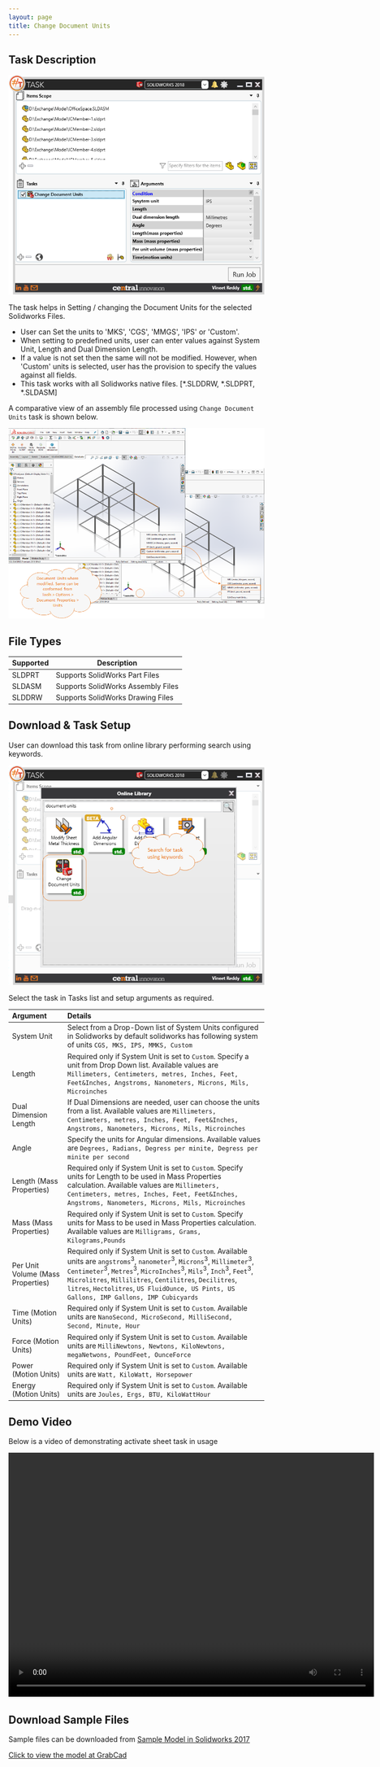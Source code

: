 ```yaml
---
layout: page
title: Change Document Units
---
```


## Task Description

![Change Document Units](019_change_document_units_001.png "Change Document Units")


The task helps in Setting / changing the Document Units for the selected Solidworks Files. 
 - User can Set the units to 'MKS', 'CGS', 'MMGS', 'IPS' or 'Custom'.
 - When setting to predefined units, user can enter values against System Unit, Length and Dual Dimension Length. 
 - If a value is not set then the same will not be modified. However, when 'Custom' units is selected, user has the provision to specify the values against all fields.
 - This task works with all Solidworks native files. [*.SLDDRW, *.SLDPRT, *.SLDASM]


A comparative view of an assembly file processed using `Change Document Units` task is shown below.


![Comparision](019_change_document_units_002.png "Compare Doucment Units of Solidworks Assembly after processing through #TASK")

## File Types

| Supported | Description |
| --- | --- |
| SLDPRT | Supports SolidWorks Part Files |
| SLDASM | Supports SolidWorks Assembly Files |
| SLDDRW | Supports SolidWorks Drawing Files |


## Download & Task Setup

User can download this task from online library performing search using keywords.

![Keyword Search](019_change_document_units_003.png  "Search Online Library using Keywords")

Select the task in Tasks list and setup arguments as required.

| Argument | Details |
| :--- | :--- |
| System Unit| Select from a Drop-Down list of System Units configured in Solidworks by default solidworks has following system of units `CGS, MKS, IPS, MMKS, Custom` |
| Length | Required only if System Unit is set to `Custom`. Specify a unit from Drop Down list. Available values are `Millimeters, Centimeters, metres, Inches, Feet, Feet&Inches, Angstroms, Nanometers, Microns, Mils, Microinches` |
| Dual Dimension Length | If Dual Dimensions are needed, user can choose the units from a list. Available values are `Millimeters, Centimeters, metres, Inches, Feet, Feet&Inches, Angstroms, Nanometers, Microns, Mils, Microinches` |
| Angle | Specify the units for Angular dimensions. Available values are `Degrees, Radians, Degress per minite, Degress per minite per second` |
| Length (Mass Properties) | Required only if System Unit is set to `Custom`. Specify units for Length to be used in Mass Properties calculation. Available values are `Millimeters, Centimeters, metres, Inches, Feet, Feet&Inches, Angstroms, Nanometers, Microns, Mils, Microinches` |
| Mass (Mass Properties) | Required only if System Unit is set to `Custom`. Specify units for Mass to be used in Mass Properties calculation. Available values are `Milligrams, Grams, Kilograms,Pounds` |
| Per Unit Volume (Mass Properties) | Required only if System Unit is set to `Custom`. Available units are `angstroms`<sup>3</sup>, `nanometer`<sup>3</sup>, `Microns`<sup>3</sup>, `Millimeter`<sup>3</sup>, `Centimeter`<sup>3</sup>, `Metres`<sup>3</sup>, `MicroInches`<sup>3</sup>, `Mils`<sup>3</sup>, `Inch`<sup>3</sup>, `Feet`<sup>3</sup>, `Microlitres`, `Millilitres`, `Centilitres`, `Decilitres`, `litres`, `Hectolitres`, `US FluidOunce, US Pints, US Gallons, IMP Gallons, IMP Cubicyards`|
| Time (Motion Units) | Required only if System Unit is set to `Custom`. Available units are `NanoSecond, MicroSecond, MilliSecond, Second, Minute, Hour`|
| Force (Motion Units) | Required only if System Unit is set to `Custom`. Available units are `MilliNewtons, Newtons, KiloNewtons, megaNetwons, PoundFeet, OunceForce` |
| Power (Motion Units) | Required only if System Unit is set to `Custom`. Available units are `Watt, KiloWatt, Horsepower` |
| Energy (Motion Units) | Required only if System Unit is set to `Custom`. Available units are `Joules, Ergs, BTU, KiloWattHour` |


## Demo Video

Below is a video of demonstrating activate sheet task in usage

<video width="720" height="480" controls>
  <source src="002_ActivateSheet.swf" type="video/mp4">
</video>


## Download Sample Files

Sample files can be downloaded from 
[Sample Model in Solidworks 2017](../000-model/SolidWorks_2017_RoboticArm.zip)

[Click to view the model at GrabCad](https://grabcad.com/library/5-dof-robot-1)
